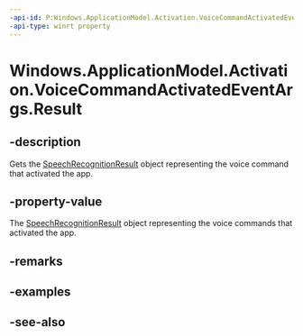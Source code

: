 ----api-id: P:Windows.ApplicationModel.Activation.VoiceCommandActivatedEventArgs.Result
-api-type: winrt property
---<!-- Property syntaxpublic Windows.Media.SpeechRecognition.SpeechRecognitionResult Result { get; }--># Windows.ApplicationModel.Activation.VoiceCommandActivatedEventArgs.Result## -descriptionGets the [SpeechRecognitionResult](../windows.phone.speech.recognition/speechrecognitionresult.md) object representing the voice command that activated the app.## -property-valueThe [SpeechRecognitionResult](../windows.phone.speech.recognition/speechrecognitionresult.md) object representing the voice commands that activated the app.## -remarks## -examples## -see-also